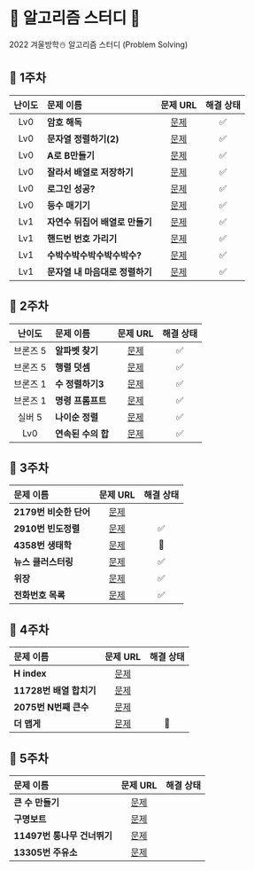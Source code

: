 # 📖 알고리즘 스터디 📖

2022 겨울방학☃️ 알고리즘 스터디 (Problem Solving)

## 🎯 1주차

|난이도|문제 이름|문제 URL|해결 상태|
|:---:|:---|:---:|:---:|
|Lv0|**암호 해독**|[문제](https://school.programmers.co.kr/learn/courses/30/lessons/120892)|✅|
|Lv0|**문자열 정렬하기(2)**|[문제](https://school.programmers.co.kr/learn/courses/30/lessons/120911)|✅|
|Lv0|**A로 B만들기**|[문제](https://school.programmers.co.kr/learn/courses/30/lessons/120886)|✅|
|Lv0|**잘라서 배열로 저장하기**|[문제](https://school.programmers.co.kr/learn/courses/30/lessons/120913)|✅|
|Lv0|**로그인 성공?**|[문제](https://school.programmers.co.kr/learn/courses/30/lessons/120883)|✅|
|Lv0|**등수 매기기**|[문제](https://school.programmers.co.kr/learn/courses/30/lessons/120882)|✅|
|Lv1|**자연수 뒤집어 배열로 만들기**|[문제](https://school.programmers.co.kr/learn/courses/30/lessons/12932)|✅|
|Lv1|**핸드번 번호 가리기**|[문제](https://school.programmers.co.kr/learn/courses/30/lessons/12948)|✅|
|Lv1|**수박수박수박수박수박수?**|[문제](https://school.programmers.co.kr/learn/courses/30/lessons/12922)|✅|
|Lv1|**문자열 내 마음대로 정렬하기**|[문제](https://school.programmers.co.kr/learn/courses/30/lessons/12915)|✅|

## 🎯 2주차

|난이도|문제 이름|문제 URL|해결 상태|
|:---:|:---|:---:|:---:|
|브론즈 5|**알파벳 찾기**|[문제](https://www.acmicpc.net/problem/10809)|✅|
|브론즈 5|**행렬 덧셈**|[문제](https://www.acmicpc.net/problem/2738)|✅|
|브론즈 1|**수 정렬하기3**|[문제](https://www.acmicpc.net/problem/10989)|✅|
|브론즈 1|**명령 프롬프트**|[문제](https://www.acmicpc.net/problem/1032)|✅|
|실버 5|**나이순 정렬**|[문제](https://www.acmicpc.net/problem/10814)|✅|
|Lv0|**연속된 수의 합**|[문제](https://school.programmers.co.kr/learn/courses/30/lessons/120923)|✅|

## 🎯 3주차
|문제 이름|문제 URL|해결 상태|
|:---|:---:|:---:|
|**2179번 비슷한 단어**|[문제](https://www.acmicpc.net/problem/2179)||
|**2910번 빈도정렬**|[문제](https://www.acmicpc.net/problem/2910)|✅|
|**4358번 생태학**|[문제](https://www.acmicpc.net/problem/4358)|🔺|
|**뉴스 클러스터링**|[문제](https://school.programmers.co.kr/learn/courses/30/lessons/17677)|✅|
|**위장**|[문제](https://school.programmers.co.kr/learn/courses/30/lessons/42578)|✅|
|**전화번호 목록**|[문제](https://school.programmers.co.kr/learn/courses/30/lessons/42577)|✅|


## 🎯 4주차
|문제 이름|문제 URL|해결 상태|
|:---|:---:|:---:|
|**H index**|[문제](https://school.programmers.co.kr/learn/courses/30/lessons/42747)||
|**11728번 배열 합치기**|[문제](https://www.acmicpc.net/problem/11728)||
|**2075번 N번째 큰수**|[문제](https://www.acmicpc.net/problem/2075)||
|**더 맵게**|[문제](https://school.programmers.co.kr/learn/courses/30/lessons/42626)|🔺|


## 🎯 5주차
|문제 이름|문제 URL|해결 상태|
|:---|:---:|:---:|
|**큰 수 만들기**|[문제](https://school.programmers.co.kr/learn/courses/30/lessons/42883)||
|**구명보트**|[문제](https://school.programmers.co.kr/learn/courses/30/lessons/42885)||
|**11497번 통나무 건너뛰기**|[문제](https://www.acmicpc.net/problem/11497)||
|**13305번 주유소**|[문제](https://www.acmicpc.net/problem/13305)||